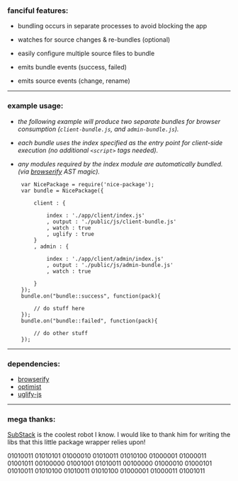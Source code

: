### fanciful features:

 * bundling occurs in separate processes to avoid blocking the app

 * watches for source changes & re-bundles (optional)

 * easily configure multiple source files to bundle

 * emits bundle events (success, failed)

 * emits source events (change, rename)

***
### example usage:

 * *the following example will produce two separate bundles for browser consumption (`client-bundle.js`, and `admin-bundle.js`).*
 * *each bundle uses the index specified as the entry point for client-side execution (no additional `<script>` tags needed).*
 * *any modules required by the index module are automatically bundled. (via [browserify](https://github.com/substack/node-browserify) AST magic).*

		var NicePackage = require('nice-package');
		var bundle = NicePackage({

			client : { 

				index : './app/client/index.js' 
				, output : './public/js/client-bundle.js'
				, watch : true
				, uglify : true
			}
			, admin : {

				index : './app/client/admin/index.js'
				, output : './public/js/admin-bundle.js'
				, watch : true

			}
		});
		bundle.on("bundle::success", function(pack){

			// do stuff here
		});
		bundle.on("bundle::failed", function(pack){

			// do other stuff
		});

***
### dependencies:

 * [browserify](https://github.com/substack/node-browserify)
 * [optimist](https://github.com/substack/node-optimist)
 * [uglify-js](https://github.com/mishoo/UglifyJS)

***
### mega thanks:

[SubStack](https://github.com/substack) is the coolest robot I know.
I would like to thank him for writing the libs that this little package wrapper relies upon!

01010011 01010101 01000010 01010011
01010100 01000001 01000011 01001011 
00100000 01001001 01010011 00100000 
01000010 01000101 01010011 01010100 
01010011 01010100 01000001 01000011 
01001011
